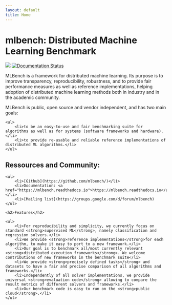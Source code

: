 ```yaml
---
layout: default
title: Home
---
```

<h1>mlbench: Distributed Machine Learning Benchmark</h1>

<a href="https://travis-ci.com/mlbench/mlbench"><img src="https://travis-ci.com/mlbench/mlbench.svg?branch=develop"></a>
<a href="https://mlbench.readthedocs.io/en/latest/?badge=latest"><img src="https://readthedocs.org/projects/mlbench/badge/?version=latest" alt="Documentation Status"></a>





<p>
MLBench is a framework for distributed machine learning. Its purpose is to improve transparency, reproducibility, robustness, and to provide fair performance measures as well as reference implementations, helping adoption of distributed machine learning methods both in industry and in the academic community.<br />

MLBench is public, open source and vendor independent, and has two main goals:

    <ul>
        <li>to be an easy-to-use and fair benchmarking suite for algorithms as well as for systems (software frameworks and hardware).</li>
        <li>to provide re-usable and reliable reference implementations of distributed ML algorithms.</li>
    </ul>

</p>

<h2>Ressources and Community:</h2>

    <ul>
        <li>[Github](https://github.com/mlbench/)</li>
        <li>Documentation: <a href="https://mlbench.readthedocs.io">https://mlbench.readthedocs.io</a>.</li>
        <li>[Mailing list](https://groups.google.com/d/forum/mlbench)
    </ul>

    <h2>Features</h2>

    <ul>
        <li>For reproducibility and simplicity, we currently focus on standard <strong>supervised ML</strong>, namely classification and regression solvers.</li>
        <li>We provide <strong>reference implementations</strong>for each algorithm, to make it easy to port to a new framework.</li>
        <li>Our goal is to benchmark all/most currently relevant <strong>distributed execution frameworks</strong>. We welcome contributions of new frameworks in the benchmark suite</li>
        <li>We provide <strong>precisely defined tasks</strong> and datasets to have a fair and precise comparison of all algorithms and frameworks.</li>
        <li>Independently of all solver implementations, we provide universal <strong>evaluation code</strong> allowing to compare the result metrics of different solvers and frameworks.</li>
        <li>Our benchmark code is easy to run on the <strong>public cloud</strong>.</li>
    </ul>

